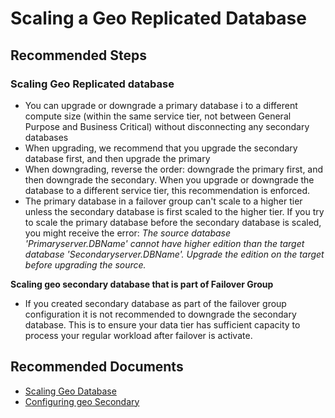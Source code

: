 <properties
	pageTitle="Geo Replication, Failover Groups and DB Copy/Scaling a geo-replicated database"
	description="Geo Replication, Failover Groups and DB Copy/Scaling a geo-replicated database"
	service="microsoft.sql"
	resource="servers"
	authors="subbuk,maboja-msft"
	ms.author="subbuk,maboja"
	displayOrder=""
	selfHelpType="generic"
	supportTopicIds="32731233"
	productPesIds="13491"
	cloudEnvironments="public,blackForest,fairfax,mooncake, usnat, ussec"
	articleId="f96fe5cd-007c-4453-b4a2-00dbd693ef2b"
	ownershipId="AzureData_AzureSQLDB_Availability"
/>

# Scaling a Geo Replicated Database

## **Recommended Steps**

### Scaling Geo Replicated database

* You can upgrade or downgrade a primary database i to a different compute size (within the same service tier, not between General Purpose and Business Critical) without disconnecting any secondary databases
* When upgrading, we recommend that you upgrade the secondary database first, and then upgrade the primary
* When downgrading, reverse the order: downgrade the primary first, and then downgrade the secondary. When you upgrade or downgrade the database to a different service tier, this recommendation is enforced.
* The primary database in a failover group can't scale to a higher tier unless the secondary database is first scaled to the higher tier. If you try to scale the primary database before the secondary database is scaled, you might receive the error:  *The source database 'Primaryserver.DBName' cannot have higher edition than the target database 'Secondaryserver.DBName'. Upgrade the edition on the target before upgrading the source.*

**Scaling geo secondary database that is part of Failover Group**

* If you created secondary database as part of the failover group configuration it is not recommended to downgrade the secondary database. This is to ensure your data tier has sufficient capacity to process your regular workload after failover is activate.

## **Recommended Documents**

* [Scaling Geo Database](https://docs.microsoft.com/azure/sql-database/sql-database-active-geo-replication?WT.mc_id=pid:13491:sid:32731233/#upgrading-or-downgrading-primary-database)<br>
* [Configuring geo Secondary](https://docs.microsoft.com/azure/sql-database/sql-database-active-geo-replication?WT.mc_id=pid:13491:sid:32731233/#configuring-secondary-database)<br>
